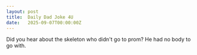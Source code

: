 ```yaml
---
layout: post
title:  Daily Dad Joke 4U
date:   2025-09-07T00:00:00Z
---
```

Did you hear about the skeleton who didn't go to prom? He had no body to go with.
